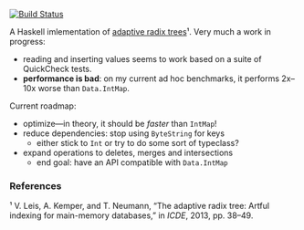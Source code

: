 [![Build Status](https://travis-ci.org/TikhonJelvis/adaptive-radix-trees.svg?branch=master)](https://travis-ci.org/TikhonJelvis/adaptive-radix-trees)

A Haskell imlementation of [adaptive radix trees][art]¹. Very much a work in progress:

  * reading and inserting values seems to work based on a suite of QuickCheck tests.
  * **performance is bad**: on my current ad hoc benchmarks, it performs 2x–10x worse than `Data.IntMap`.

Current roadmap:

  * optimize—in theory, it should be *faster* than `IntMap`!
  * reduce dependencies: stop using `ByteString` for keys
    * either stick to `Int` or try to do some sort of typeclass?
  * expand operations to deletes, merges and intersections
    * end goal: have an API compatible with `Data.IntMap`

### References
¹ V. Leis, A. Kemper, and T. Neumann, “The adaptive radix tree: Artful indexing for main-memory databases,” in *ICDE*, 2013, pp. 38–49.


[art]: http://www3.informatik.tu-muenchen.de/~leis/papers/ART.pdf
